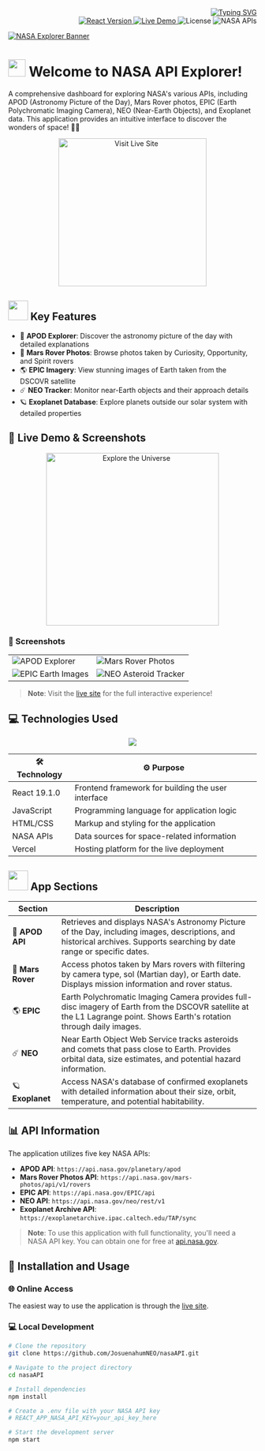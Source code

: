 <div align="right">
<a href="https://git.io/typing-svg"><img src="https://readme-typing-svg.herokuapp.com?font=Source+Code+Pro&weight=700&duration=2000&pause=1000&color=FC3D21&width=435&lines=%F0%9F%8C%8C+Space+Data+Visualization+%F0%9F%94%AD;%F0%9F%8C%A0+NASA+APIs+Explorer+%F0%9F%8C%8E;%F0%9F%91%A8%E2%80%8D%F0%9F%9A%80+Interplanetary+Data+Hub+%F0%9F%94%AD;%F0%9F%9A%80+Discover+Our+Universe+%F0%9F%8C%8C" alt="Typing SVG" /></a><br>
<a href="https://github.com/JosuenahumNEO/nasaAPI">
    <img src="https://img.shields.io/badge/React-19.1.0-blue?style=plastic&logo=react&logoColor=61DAFB&labelColor=20232A" alt="React Version" />
</a>
<a href="https://nasa-api-dami-val.vercel.app/">
    <img src="https://img.shields.io/badge/Live-Demo-FF4081?style=plastic&logo=vercel&logoColor=white&labelColor=20232A" alt="Live Demo" />
</a>
<img src="https://img.shields.io/badge/License-MIT-green?style=plastic&logo=license&labelColor=20232A" alt="License" />
<img src="https://img.shields.io/badge/NASA-APIs-0B3D91?style=plastic&logo=nasa&logoColor=white&labelColor=20232A" alt="NASA APIs" />
</div>

[![NASA Explorer Banner](https://images.unsplash.com/photo-1451187580459-43490279c0fa?q=80&w=1080&auto=format&fit=crop)](https://nasa-api-dami-val.vercel.app/)

# <img src="https://raw.githubusercontent.com/MartinHeinz/MartinHeinz/master/wave.gif" width="35" /> Welcome to NASA API Explorer!

A comprehensive dashboard for exploring NASA's various APIs, including APOD (Astronomy Picture of the Day), Mars Rover photos, EPIC (Earth Polychromatic Imaging Camera), NEO (Near-Earth Objects), and Exoplanet data. This application provides an intuitive interface to discover the wonders of space! 🚀✨

<p align="center">
  <a href="https://nasa-api-dami-val.vercel.app/" target="_blank">
    <img src="https://img.shields.io/badge/✨ VISIT LIVE SITE ✨-0B3D91?style=for-the-badge&logo=vercel&logoColor=white" alt="Visit Live Site" width="300"/>
  </a>
</p>

## <img src="https://media.giphy.com/media/3oKIPic2BnoVZkRla8/giphy.gif" width="40"> Key Features

- 🌌 **APOD Explorer**: Discover the astronomy picture of the day with detailed explanations
- 🔴 **Mars Rover Photos**: Browse photos taken by Curiosity, Opportunity, and Spirit rovers
- 🌎 **EPIC Imagery**: View stunning images of Earth taken from the DSCOVR satellite
- ☄️ **NEO Tracker**: Monitor near-Earth objects and their approach details
- 🪐 **Exoplanet Database**: Explore planets outside our solar system with detailed properties

## 🚀 Live Demo & Screenshots

<p align="center">
  <a href="https://nasa-api-dami-val.vercel.app/" target="_blank">
    <img src="https://img.shields.io/badge/🔭 EXPLORE THE UNIVERSE NOW-FC3D21?style=for-the-badge&logoColor=white" alt="Explore the Universe" width="350"/>
  </a>
</p>

### 📸 Screenshots

<table>
  <tr>
    <td><img src="https://via.placeholder.com/400x225?text=APOD+Explorer" alt="APOD Explorer"/></td>
    <td><img src="https://via.placeholder.com/400x225?text=Mars+Rover+Photos" alt="Mars Rover Photos"/></td>
  </tr>
  <tr>
    <td><img src="https://via.placeholder.com/400x225?text=EPIC+Earth+Images" alt="EPIC Earth Images"/></td>
    <td><img src="https://via.placeholder.com/400x225?text=NEO+Asteroid+Tracker" alt="NEO Asteroid Tracker"/></td>
  </tr>
</table>

> **Note**: Visit the [live site](https://nasa-api-dami-val.vercel.app/) for the full interactive experience!

## 💻 Technologies Used

<p align="center">
  <a href="https://skillicons.dev/icons?i=react,js,html,css">
    <img src="https://skillicons.dev/icons?i=react,js,html,css" />
  </a>
</p>

| 🛠️ Technology | ⚙️ Purpose |
|--------------|------------|
| React 19.1.0 | Frontend framework for building the user interface |
| JavaScript | Programming language for application logic |
| HTML/CSS | Markup and styling for the application |
| NASA APIs | Data sources for space-related information |
| Vercel | Hosting platform for the live deployment |

## <img src="https://media.giphy.com/media/LwBpQnYNGtqbQgvEO0/giphy.gif" width="40"> App Sections

| Section | Description |
|---------|-------------|
| 🌌 **APOD API** | Retrieves and displays NASA's Astronomy Picture of the Day, including images, descriptions, and historical archives. Supports searching by date range or specific dates. |
| 🔴 **Mars Rover** | Access photos taken by Mars rovers with filtering by camera type, sol (Martian day), or Earth date. Displays mission information and rover status. |
| 🌎 **EPIC** | Earth Polychromatic Imaging Camera provides full-disc imagery of Earth from the DSCOVR satellite at the L1 Lagrange point. Shows Earth's rotation through daily images. |
| ☄️ **NEO** | Near Earth Object Web Service tracks asteroids and comets that pass close to Earth. Provides orbital data, size estimates, and potential hazard information. |
| 🪐 **Exoplanet** | Access NASA's database of confirmed exoplanets with detailed information about their size, orbit, temperature, and potential habitability. |

## 📊 API Information

The application utilizes five key NASA APIs:

- **APOD API**: `https://api.nasa.gov/planetary/apod`
- **Mars Rover Photos API**: `https://api.nasa.gov/mars-photos/api/v1/rovers`
- **EPIC API**: `https://api.nasa.gov/EPIC/api`
- **NEO API**: `https://api.nasa.gov/neo/rest/v1`
- **Exoplanet Archive API**: `https://exoplanetarchive.ipac.caltech.edu/TAP/sync`

> **Note**: To use this application with full functionality, you'll need a NASA API key. You can obtain one for free at [api.nasa.gov](https://api.nasa.gov).

## 🚀 Installation and Usage

### 🌐 Online Access
The easiest way to use the application is through the [live site](https://nasa-api-dami-val.vercel.app/).

### 💻 Local Development

```bash
# Clone the repository
git clone https://github.com/JosuenahumNEO/nasaAPI.git

# Navigate to the project directory
cd nasaAPI

# Install dependencies
npm install

# Create a .env file with your NASA API key
# REACT_APP_NASA_API_KEY=your_api_key_here

# Start the development server
npm start

